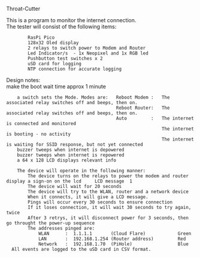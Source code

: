   Throat-Cutter

This is a program to monitor the internet connection.                                                                                                
      The tester will consist of the following items:                                                                                                     
                                                                                                                                                          
            RasPi Pico                                                                                                                                    
            128x32 Oled display                                                                                                                           
            2 relays to switch power to Modem and Router                                                                                                  
            Led Indicator/s  - 1x Neopixel and 1x RGB led                                                                                                                              
            Pushbutton test switches x 2   
            uSD card for logging
            NTP connection for accurate logging

Design notes:                                                                                                                                             
        make the boot wait time approx 1 minute                                                                                                             
                                                                                                                                                                  
                                                                                                                                                           
        a switch sets the Mode. Modes are:   Reboot Modem :   The associated relay switches off and beeps, then on.                                        
                                             Reboot Router:   The associated relay switches off and beeps, then on.                                        
                                             Auto         :   The internet is connected and monitored                                                      
                                                              The internet is booting - no activity                                                        
                                                              The internet is waiting for SSID response, but not yet connected                             
        buzzer tweeps when internet is depowered                                                                                                            
        buzzer tweeps when internet is repowered                                                                                                            
        a 64 x 128 LCD displays relevant info                                                                                                                        
                                                                                                                                                           
        The device will operate in the following manner:                                                                                                   
            The device turns on the relays to power the modem and router display a sign-on on the lcd     LCD message  1                                   
            The device will wait for 20 seconds                                                                                                            
            The device will try to the WLAN, router and a network device                                                                                   
            When it connects, it will give a LCD message.                                                                                                   
            Pings will occur every 30 seconds to ensure connection                                                                                         
            If it loses connection, it will wait 30 seconds to try again, twice                                                                            
            After 3 retrys, it will disconnect power for 3 seconds, then go throught the power-up sequence                                                 
            The addresses pinged are:                                                                                                                      
                WLAN      :  1.1.1.1       (Cloud Flare)            Green                                                                                  
                LAN       :  192.168.1.254 (Router address)         Red                                                                                    
                Network   :  192.168.1.70  (PiHole)                 Blue    
      All events are logged to the uSD card in CSV format.
                
